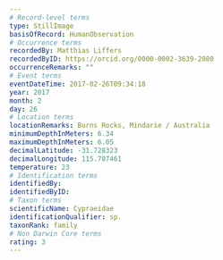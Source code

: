 ```yaml
---
# Record-level terms
type: StillImage
basisOfRecord: HumanObservation
# Occurrence terms
recordedBy: Matthias Liffers
recordedByID: https://orcid.org/0000-0002-3639-2080
occurrenceRemarks: ""
# Event terms
eventDateTime: 2017-02-26T09:34:18
year: 2017
month: 2
day: 26
# Location terms
locationRemarks: Burns Rocks, Mindarie / Australia
minimumDepthInMeters: 6.34
maximumDepthInMeters: 6.05
decimalLatitude: -31.728323
decimalLongitude: 115.707461
temperature: 23
# Identification terms
identifiedBy: 
identifiedByID: 
# Taxon terms
scientificName: Cypraeidae
identificationQualifier: sp.
taxonRank: family
# Non Darwin Core terms
rating: 3
---
```

